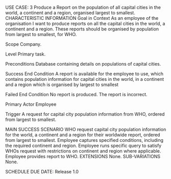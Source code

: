USE CASE: 3 Produce a Report on the population of all capital cities in the world, a continent and a region, organised largest to smallest.
CHARACTERISTIC INFORMATION
Goal in Context
As an employee of the organisation I want to produce reports on all the capital cities in the world, a continent and a region. These reports should be organised by population from largest to smallest, for WHO.

Scope
Company.

Level
Primary task.

Preconditions
Database containing details on populations of capital cities.

Success End Condition
A report is available for the employee to use, which contains population information for capital cities in the world, in a continent and a region which is organised by largest to smallest

Failed End Condition
No report is produced. The report is incorrect.

Primary Actor
Employee

Trigger
A request for capital city population information from WHO, ordered from largest to smallest.

MAIN SUCCESS SCENARIO
WHO request capital city population information for the world, a continent and a region for their worldwide report, ordered from largest to smallest.
Employee captures specified conditions, including the required continent and region.
Employee runs specific query to satisfy WHOs request with restrictions on continent and region where applicable.
Employee provides report to WHO.
EXTENSIONS
None.
SUB-VARIATIONS
None.

SCHEDULE
DUE DATE: Release 1.0